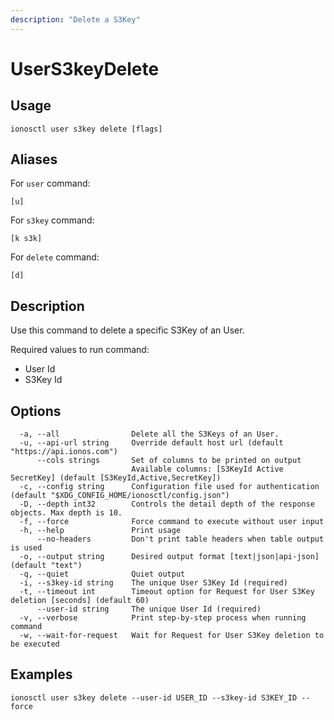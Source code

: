 ```yaml
---
description: "Delete a S3Key"
---
```


# UserS3keyDelete

## Usage

```text
ionosctl user s3key delete [flags]
```

## Aliases

For `user` command:

```text
[u]
```

For `s3key` command:

```text
[k s3k]
```

For `delete` command:

```text
[d]
```

## Description

Use this command to delete a specific S3Key of an User.

Required values to run command:

* User Id
* S3Key Id

## Options

```text
  -a, --all                Delete all the S3Keys of an User.
  -u, --api-url string     Override default host url (default "https://api.ionos.com")
      --cols strings       Set of columns to be printed on output 
                           Available columns: [S3KeyId Active SecretKey] (default [S3KeyId,Active,SecretKey])
  -c, --config string      Configuration file used for authentication (default "$XDG_CONFIG_HOME/ionosctl/config.json")
  -D, --depth int32        Controls the detail depth of the response objects. Max depth is 10.
  -f, --force              Force command to execute without user input
  -h, --help               Print usage
      --no-headers         Don't print table headers when table output is used
  -o, --output string      Desired output format [text|json|api-json] (default "text")
  -q, --quiet              Quiet output
  -i, --s3key-id string    The unique User S3Key Id (required)
  -t, --timeout int        Timeout option for Request for User S3Key deletion [seconds] (default 60)
      --user-id string     The unique User Id (required)
  -v, --verbose            Print step-by-step process when running command
  -w, --wait-for-request   Wait for Request for User S3Key deletion to be executed
```

## Examples

```text
ionosctl user s3key delete --user-id USER_ID --s3key-id S3KEY_ID --force
```

